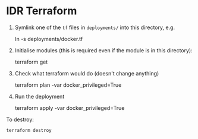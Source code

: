 IDR Terraform
=============

1. Symlink one of the `tf` files in `deployments/` into this directory, e.g.

    ln -s deployments/docker.tf

2. Initialise modules (this is required even if the module is in this directory):

    terraform get

3. Check what terraform would do (doesn't change anything)

    terraform plan -var docker_privileged=True

4. Run the deployment

    terraform apply -var docker_privileged=True

To destroy:

    terraform destroy
